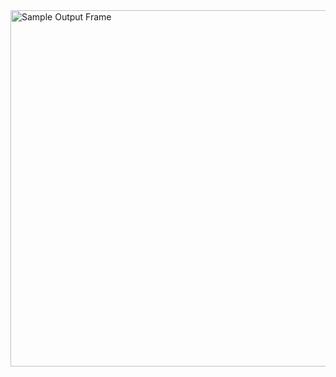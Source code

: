 <img src="https://github.com/jedrzej-put/video-processing/blob/main/Billiards-Object-Tracking/img/result.png" width="800" height="570"  title="Sample Output Frame">
